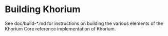 Building Khorium
================

See doc/build-*.md for instructions on building the various
elements of the Khorium Core reference implementation of Khorium.
